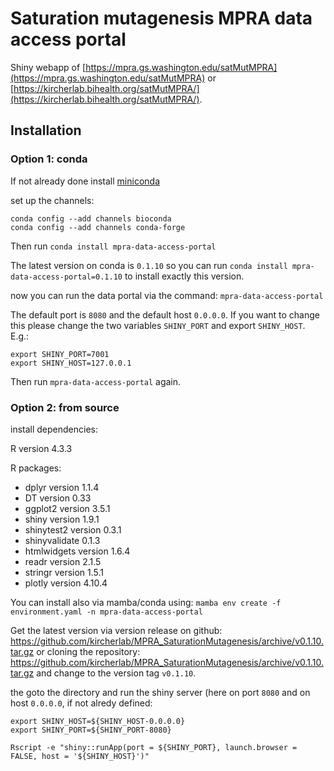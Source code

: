 # Saturation mutagenesis MPRA data access portal

Shiny webapp of [https://mpra.gs.washington.edu/satMutMPRA](https://mpra.gs.washington.edu/satMutMPRA) or [https://kircherlab.bihealth.org/satMutMPRA/](https://kircherlab.bihealth.org/satMutMPRA/).

## Installation

### Option 1: conda

If not already done install [miniconda](https://docs.conda.io/en/latest/miniconda.html)

set up the channels:

```
conda config --add channels bioconda
conda config --add channels conda-forge
```

Then run `conda install mpra-data-access-portal`

The latest version on conda is `0.1.10` so you can run `conda install mpra-data-access-portal=0.1.10` to install exactly this version.

now you can run the data portal via the command: `mpra-data-access-portal`

The default port is `8080` and the default host `0.0.0.0`. If you want to change this please change the two variables `SHINY_PORT` and export `SHINY_HOST`. E.g.:

```
export SHINY_PORT=7001
export SHINY_HOST=127.0.0.1
```

Then run `mpra-data-access-portal` again.

### Option 2: from source

install dependencies:

R version 4.3.3

R packages:
- dplyr version 1.1.4
- DT version 0.33
- ggplot2 version 3.5.1
- shiny version 1.9.1
- shinytest2 version 0.3.1
- shinyvalidate 0.1.3
- htmlwidgets version 1.6.4
- readr version 2.1.5
- stringr version 1.5.1
- plotly version 4.10.4

You can install also via mamba/conda using: `mamba env create -f environment.yaml -n mpra-data-access-portal`


Get the latest version via version release on github: 
https://github.com/kircherlab/MPRA_SaturationMutagenesis/archive/v0.1.10.tar.gz 
or cloning the repository: 
https://github.com/kircherlab/MPRA_SaturationMutagenesis/archive/v0.1.10.tar.gz and change to the version tag `v0.1.10`.


the goto the directory and run the shiny server (here on port `8080` and on host `0.0.0.0`, if not alredy defined:


```
export SHINY_HOST=${SHINY_HOST-0.0.0.0}
export SHINY_PORT=${SHINY_PORT-8080}

Rscript -e "shiny::runApp(port = ${SHINY_PORT}, launch.browser = FALSE, host = '${SHINY_HOST}')"
```
